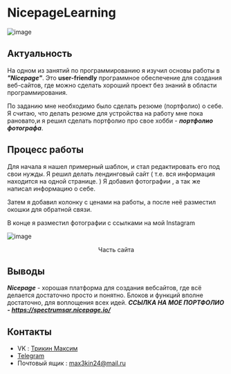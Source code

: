 # NicepageLearning
![image](https://github.com/spectrummmm/Nicepage/assets/133951457/21c445c1-53ca-4689-9d2c-ffadf9684e24)

## Актуальность
На одном из занятий по программированию я изучил основы работы в   ***"Nicepage"***. Это **user-friendly** программное обеспечение для создания веб-сайтов, где можно сделать хороший проект без знаний в области программирования.

  По заданию мне необходимо было сделать резюме (портфолио) о себе. Я считаю, что делать резюме для устройства на работу мне пока рановато,и я решил сделать портфолио про свое хобби - ***портфолио фотографа***.
  
## Процесс работы
Для начала я нашел примерный шаблон, и стал редактировать его под свои нужды. Я решил делать лендинговый сайт ( т.е. вся информация находится на одной странице. ) 
Я добавил фотографии , а так же написал информацию о себе.

Затем я добавил колонку с ценами на работы, а после неё разместил окошки для обратной связи. 

В конце я разместил фотографии с ссылками на мой Instagram

![image](https://github.com/spectrummmm/Nicepage/assets/133951457/82715b0c-6c14-4d01-85f2-e478f2f1841f)

<p align="center">Часть сайта</p>

## Выводы
***Nicepage*** - хорошая платформа для создания вебсайтов, где всё делается достаточно просто и понятно. Блоков и функций вполне достаточно, для воплощения всех идей.
***ССЫЛКА НА МОЕ ПОРТФОЛИО - https://spectrumsar.nicepage.io/***
## Контакты
- VK : [Трикин Максим](https://vk.com/causeimanikeboy)
- [Telegram](https://t.me/nihuya_sebe_bigboy)
- Почтовый ящик : max3kin24@mail.ru
